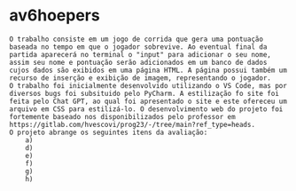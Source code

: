 # av6hoepers
	O trabalho consiste em um jogo de corrida que gera uma pontuação baseada no tempo em que o jogador sobrevive. Ao eventual final da partida aparecerá no terminal o "input" para adicionar o seu nome, assim seu nome e pontuação serão adicionados em um banco de dados cujos dados são exibidos em uma página HTML. A página possui também um recurso de inserção e exibição de imagem, representando o jogador.
	O trabalho foi inicialmente desenvolvido utilizando o VS Code, mas por diversos bugs foi subsituido pelo PyCharm. A estilização fo site foi feita pelo Chat GPT, ao qual foi apresentado o site e este ofereceu um arquivo em CSS para estilizá-lo. O desenvolvimento web do projeto foi fortemente baseado nos disponibilizados pelo professor em https://gitlab.com/hvescovi/prog23/-/tree/main?ref_type=heads.
	O projeto abrange os seguintes itens da avaliação:
		a)
		d)
		e)
		f)
		g)
		h)
	
